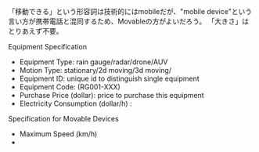 「移動できる」という形容詞は技術的にはmobileだが、"mobile device"という言い方が携帯電話と混同するため、Movableの方がよいだろう。
「大きさ」はとりあえず不要。

Equipment Specification
- Equipment Type:  rain gauge/radar/drone/AUV
- Motion Type: stationary/2d moving/3d moving/
- Equipment ID: unique id to distinguish single equipment
- Equipment Code: (RG001-XXX)
- Purchase Price (dollar): price to purchase this equipment
- Electricity Consumption (dollar/h) : 

Specification for Movable Devices
- Maximum Speed (km/h)
- 



 